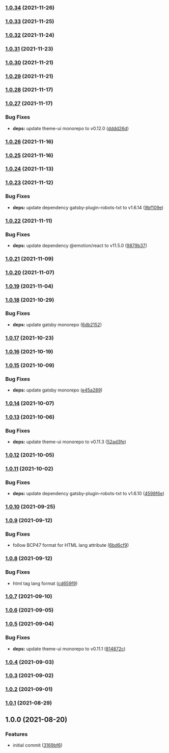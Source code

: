 ### [1.0.34](https://github.com/iamskok/gatsby-seo/compare/v1.0.33...v1.0.34) (2021-11-26)

### [1.0.33](https://github.com/iamskok/gatsby-seo/compare/v1.0.32...v1.0.33) (2021-11-25)

### [1.0.32](https://github.com/iamskok/gatsby-seo/compare/v1.0.31...v1.0.32) (2021-11-24)

### [1.0.31](https://github.com/iamskok/gatsby-seo/compare/v1.0.30...v1.0.31) (2021-11-23)

### [1.0.30](https://github.com/iamskok/gatsby-seo/compare/v1.0.29...v1.0.30) (2021-11-21)

### [1.0.29](https://github.com/iamskok/gatsby-seo/compare/v1.0.28...v1.0.29) (2021-11-21)

### [1.0.28](https://github.com/iamskok/gatsby-seo/compare/v1.0.27...v1.0.28) (2021-11-17)

### [1.0.27](https://github.com/iamskok/gatsby-seo/compare/v1.0.26...v1.0.27) (2021-11-17)


### Bug Fixes

* **deps:** update theme-ui monorepo to v0.12.0 ([dddd26d](https://github.com/iamskok/gatsby-seo/commit/dddd26df7334b19c4630cf7cc68e90d0067e474f))

### [1.0.26](https://github.com/iamskok/gatsby-seo/compare/v1.0.25...v1.0.26) (2021-11-16)

### [1.0.25](https://github.com/iamskok/gatsby-seo/compare/v1.0.24...v1.0.25) (2021-11-16)

### [1.0.24](https://github.com/iamskok/gatsby-seo/compare/v1.0.23...v1.0.24) (2021-11-13)

### [1.0.23](https://github.com/iamskok/gatsby-seo/compare/v1.0.22...v1.0.23) (2021-11-12)


### Bug Fixes

* **deps:** update dependency gatsby-plugin-robots-txt to v1.6.14 ([9bf109e](https://github.com/iamskok/gatsby-seo/commit/9bf109e34d4b4e45148447a5cf0d7b36b290710d))

### [1.0.22](https://github.com/iamskok/gatsby-seo/compare/v1.0.21...v1.0.22) (2021-11-11)


### Bug Fixes

* **deps:** update dependency @emotion/react to v11.5.0 ([9879b37](https://github.com/iamskok/gatsby-seo/commit/9879b375f5687467a57f86130cc20456b3dbcfad))

### [1.0.21](https://github.com/iamskok/gatsby-seo/compare/v1.0.20...v1.0.21) (2021-11-09)

### [1.0.20](https://github.com/iamskok/gatsby-seo/compare/v1.0.19...v1.0.20) (2021-11-07)

### [1.0.19](https://github.com/iamskok/gatsby-seo/compare/v1.0.18...v1.0.19) (2021-11-04)

### [1.0.18](https://github.com/iamskok/gatsby-seo/compare/v1.0.17...v1.0.18) (2021-10-29)


### Bug Fixes

* **deps:** update gatsby monorepo ([6db2152](https://github.com/iamskok/gatsby-seo/commit/6db2152b591019f25e1ba764928cf70638d6e618))

### [1.0.17](https://github.com/iamskok/gatsby-seo/compare/v1.0.16...v1.0.17) (2021-10-23)

### [1.0.16](https://github.com/iamskok/gatsby-seo/compare/v1.0.15...v1.0.16) (2021-10-19)

### [1.0.15](https://github.com/iamskok/gatsby-seo/compare/v1.0.14...v1.0.15) (2021-10-09)


### Bug Fixes

* **deps:** update gatsby monorepo ([e45a289](https://github.com/iamskok/gatsby-seo/commit/e45a28918a4b0c1ec765a01db167df6e81bfd4f4))

### [1.0.14](https://github.com/iamskok/gatsby-seo/compare/v1.0.13...v1.0.14) (2021-10-07)

### [1.0.13](https://github.com/iamskok/gatsby-seo/compare/v1.0.12...v1.0.13) (2021-10-06)


### Bug Fixes

* **deps:** update theme-ui monorepo to v0.11.3 ([52ad3fe](https://github.com/iamskok/gatsby-seo/commit/52ad3fe17985dea8cc49237a5adc4e9d15c565d4))

### [1.0.12](https://github.com/iamskok/gatsby-seo/compare/v1.0.11...v1.0.12) (2021-10-05)

### [1.0.11](https://github.com/iamskok/gatsby-seo/compare/v1.0.10...v1.0.11) (2021-10-02)


### Bug Fixes

* **deps:** update dependency gatsby-plugin-robots-txt to v1.6.10 ([4598f6e](https://github.com/iamskok/gatsby-seo/commit/4598f6e5dd7bf67479a30a9109365d305b5c211b))

### [1.0.10](https://github.com/iamskok/gatsby-seo/compare/v1.0.9...v1.0.10) (2021-09-25)

### [1.0.9](https://github.com/iamskok/gatsby-seo/compare/v1.0.8...v1.0.9) (2021-09-12)


### Bug Fixes

* follow BCP47 format for HTML lang attribute ([6bd6cf9](https://github.com/iamskok/gatsby-seo/commit/6bd6cf96f3810069729135c4b9a29243712303f6))

### [1.0.8](https://github.com/iamskok/gatsby-seo/compare/v1.0.7...v1.0.8) (2021-09-12)


### Bug Fixes

* html tag lang format ([cd659f9](https://github.com/iamskok/gatsby-seo/commit/cd659f98e8fdc5c91f0942dcd11356e4d06d85b4))

### [1.0.7](https://github.com/iamskok/gatsby-seo/compare/v1.0.6...v1.0.7) (2021-09-10)

### [1.0.6](https://github.com/iamskok/gatsby-seo/compare/v1.0.5...v1.0.6) (2021-09-05)

### [1.0.5](https://github.com/iamskok/gatsby-seo/compare/v1.0.4...v1.0.5) (2021-09-04)


### Bug Fixes

* **deps:** update theme-ui monorepo to v0.11.1 ([814872c](https://github.com/iamskok/gatsby-seo/commit/814872c2039962ff89910aff945c45d24d59b834))

### [1.0.4](https://github.com/iamskok/gatsby-seo/compare/v1.0.3...v1.0.4) (2021-09-03)

### [1.0.3](https://github.com/iamskok/gatsby-seo/compare/v1.0.2...v1.0.3) (2021-09-02)

### [1.0.2](https://github.com/iamskok/gatsby-seo/compare/v1.0.1...v1.0.2) (2021-09-01)

### [1.0.1](https://github.com/iamskok/gatsby-seo/compare/v1.0.0...v1.0.1) (2021-08-29)

## 1.0.0 (2021-08-20)


### Features

* initial commit ([3169bf6](https://github.com/iamskok/gatsby-seo/commit/3169bf60d944b538b4e6c4eed625c3c7113b3b18))
